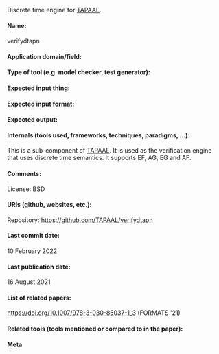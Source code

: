 Discrete time engine for [TAPAAL](Checkers/TAPAAL.md).

#### Name:
verifydtapn

#### Application domain/field:

#### Type of tool (e.g. model checker, test generator):

#### Expected input thing:

#### Expected input format:

#### Expected output:

#### Internals (tools used, frameworks, techniques, paradigms, ...):
This is a sub-component of [TAPAAL](Checkers/TAPAAL.md).
It is used as the verification engine that uses discrete time semantics. It supports EF, AG, EG and AF.

#### Comments:
License: BSD

#### URIs (github, websites, etc.):
Repository: https://github.com/TAPAAL/verifydtapn

#### Last commit date:
10 February 2022

#### Last publication date:
16 August 2021

#### List of related papers:
https://doi.org/10.1007/978-3-030-85037-1_3 (FORMATS '21)

#### Related tools (tools mentioned or compared to in the paper):

#### Meta
